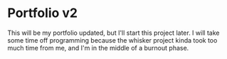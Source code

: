 # Portfolio v2

This will be my portfolio updated, but I'll start this project later. I will
take some time off programming because the whisker project kinda took too much
time from me, and I'm in the middle of a burnout phase.
